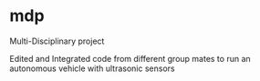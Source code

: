 # mdp
Multi-Disciplinary project

Edited and Integrated code from different group mates to run an autonomous vehicle with ultrasonic sensors
